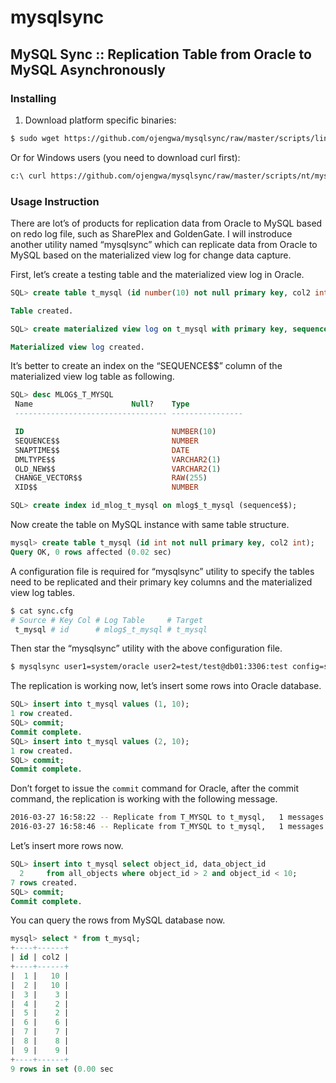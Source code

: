 # mysqlsync
## MySQL Sync :: Replication Table from Oracle to MySQL Asynchronously

### Installing

1. Download platform specific binaries:
```sh 
$ sudo wget https://github.com/ojengwa/mysqlsync/raw/master/scripts/linux/mysqlsync_linux64_10204.bin -o /usr/local/mysqlsync.bin
```
Or for Windows users (you need to download curl first):
```sh
c:\ curl https://github.com/ojengwa/mysqlsync/raw/master/scripts/nt/mysqlsync.exe -o mysqlsync.exe
```

### Usage Instruction

There are lot’s of products for replication data from Oracle to MySQL based on redo log file, such as SharePlex and GoldenGate. I will instroduce another utility named “mysqlsync” which can replicate data from Oracle to MySQL based on the materialized view log for change data capture.

First, let’s create a testing table and the materialized view log in Oracle.
```sql
SQL> create table t_mysql (id number(10) not null primary key, col2 int);

Table created.

SQL> create materialized view log on t_mysql with primary key, sequence;

Materialized view log created.
```
It’s better to create an index on the “SEQUENCE$$” column of the materialized view log table as following.
```sql
SQL> desc MLOG$_T_MYSQL
 Name                      Null?    Type
 ---------------------------------- ----------------

 ID                                 NUMBER(10)
 SEQUENCE$$                         NUMBER
 SNAPTIME$$                         DATE
 DMLTYPE$$                          VARCHAR2(1)
 OLD_NEW$$                          VARCHAR2(1)
 CHANGE_VECTOR$$                    RAW(255)
 XID$$                              NUMBER

SQL> create index id_mlog_t_mysql on mlog$_t_mysql (sequence$$);
```

Now create the table on MySQL instance with same table structure.
```sql
mysql> create table t_mysql (id int not null primary key, col2 int);
Query OK, 0 rows affected (0.02 sec)
```

A configuration file is required for “mysqlsync” utility to specify the tables need to be replicated and their primary key columns and the materialized view log tables.
```sh
$ cat sync.cfg
# Source # Key Col # Log Table     # Target
 t_mysql # id      # mlog$_t_mysql # t_mysql
 ```
 
 Then star the “mysqlsync” utility with the above configuration file.
 
 ```sh
 $ mysqlsync user1=system/oracle user2=test/test@db01:3306:test config=sync.cfg
 ```
The replication is working now, let’s insert some rows into Oracle database.
```sql
SQL> insert into t_mysql values (1, 10);
1 row created.
SQL> commit;
Commit complete.
SQL> insert into t_mysql values (2, 10);
1 row created.
SQL> commit;
Commit complete.
```
Don’t forget to issue the `commit` command for Oracle, after the commit command, the replication is working with the following message.

```sh
2016-03-27 16:58:22 -- Replicate from T_MYSQL to t_mysql,   1 messages processed.
2016-03-27 16:58:46 -- Replicate from T_MYSQL to t_mysql,   1 messages processed.
```
Let’s insert more rows now.
```sql
SQL> insert into t_mysql select object_id, data_object_id
  2     from all_objects where object_id > 2 and object_id < 10;
7 rows created.
SQL> commit;
Commit complete.
```
You can query the rows from MySQL database now.
```sql
mysql> select * from t_mysql;
+----+------+
| id | col2 |
+----+------+
|  1 |   10 |
|  2 |   10 |
|  3 |    3 |
|  4 |    2 |
|  5 |    2 |
|  6 |    6 |
|  7 |    7 |
|  8 |    8 |
|  9 |    9 |
+----+------+
9 rows in set (0.00 sec
```
